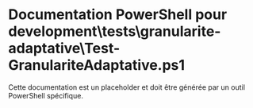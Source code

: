 # Documentation PowerShell pour development\tests\granularite-adaptative\Test-GranulariteAdaptative.ps1

Cette documentation est un placeholder et doit être générée par un outil PowerShell spécifique.
